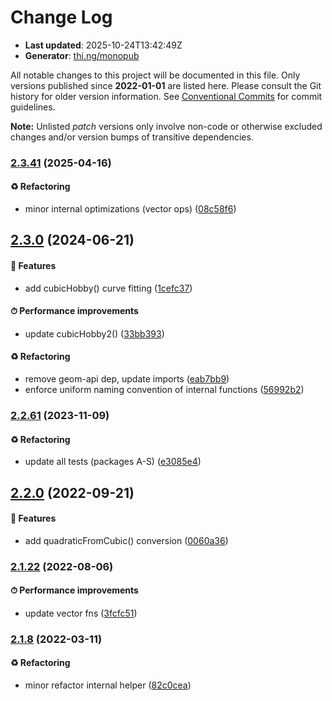 # Change Log

- **Last updated**: 2025-10-24T13:42:49Z
- **Generator**: [thi.ng/monopub](https://thi.ng/monopub)

All notable changes to this project will be documented in this file.
Only versions published since **2022-01-01** are listed here.
Please consult the Git history for older version information.
See [Conventional Commits](https://conventionalcommits.org/) for commit guidelines.

**Note:** Unlisted _patch_ versions only involve non-code or otherwise excluded changes
and/or version bumps of transitive dependencies.

### [2.3.41](https://github.com/thi-ng/umbrella/tree/@thi.ng/geom-splines@2.3.41) (2025-04-16)

#### ♻️ Refactoring

- minor internal optimizations (vector ops) ([08c58f6](https://github.com/thi-ng/umbrella/commit/08c58f6))

## [2.3.0](https://github.com/thi-ng/umbrella/tree/@thi.ng/geom-splines@2.3.0) (2024-06-21)

#### 🚀 Features

- add cubicHobby() curve fitting ([1cefc37](https://github.com/thi-ng/umbrella/commit/1cefc37))

#### ⏱ Performance improvements

- update cubicHobby2() ([33bb393](https://github.com/thi-ng/umbrella/commit/33bb393))

#### ♻️ Refactoring

- remove geom-api dep, update imports ([eab7bb9](https://github.com/thi-ng/umbrella/commit/eab7bb9))
- enforce uniform naming convention of internal functions ([56992b2](https://github.com/thi-ng/umbrella/commit/56992b2))

### [2.2.61](https://github.com/thi-ng/umbrella/tree/@thi.ng/geom-splines@2.2.61) (2023-11-09)

#### ♻️ Refactoring

- update all tests (packages A-S) ([e3085e4](https://github.com/thi-ng/umbrella/commit/e3085e4))

## [2.2.0](https://github.com/thi-ng/umbrella/tree/@thi.ng/geom-splines@2.2.0) (2022-09-21)

#### 🚀 Features

- add quadraticFromCubic() conversion ([0060a36](https://github.com/thi-ng/umbrella/commit/0060a36))

### [2.1.22](https://github.com/thi-ng/umbrella/tree/@thi.ng/geom-splines@2.1.22) (2022-08-06)

#### ⏱ Performance improvements

- update vector fns ([3fcfc51](https://github.com/thi-ng/umbrella/commit/3fcfc51))

### [2.1.8](https://github.com/thi-ng/umbrella/tree/@thi.ng/geom-splines@2.1.8) (2022-03-11)

#### ♻️ Refactoring

- minor refactor internal helper ([82c0cea](https://github.com/thi-ng/umbrella/commit/82c0cea))
